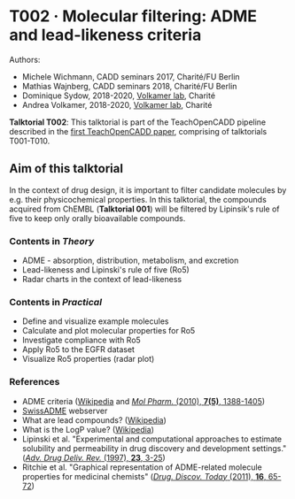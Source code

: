 # T002 · Molecular filtering: ADME and lead-likeness criteria

Authors:

- Michele Wichmann, CADD seminars 2017, Charité/FU Berlin
- Mathias Wajnberg, CADD seminars 2018, Charité/FU Berlin
- Dominique Sydow, 2018-2020, [Volkamer lab](https://volkamerlab.org), Charité
- Andrea Volkamer, 2018-2020, [Volkamer lab](https://volkamerlab.org), Charité


__Talktorial T002__: This talktorial is part of the TeachOpenCADD pipeline described in the [first TeachOpenCADD paper](https://jcheminf.biomedcentral.com/articles/10.1186/s13321-019-0351-x), comprising of talktorials T001-T010.


## Aim of this talktorial

In the context of drug design, it is important to filter candidate molecules by e.g. their physicochemical properties. In this talktorial, the compounds acquired from ChEMBL (__Talktorial 001__) will be filtered by Lipinsik's rule of five to keep only orally bioavailable compounds.


### Contents in _Theory_

* ADME - absorption, distribution, metabolism, and excretion
* Lead-likeness and Lipinski's rule of five (Ro5)
* Radar charts in the context of lead-likeness


### Contents in _Practical_

* Define and visualize example molecules
* Calculate and plot molecular properties for Ro5
* Investigate compliance with Ro5
* Apply Ro5 to the EGFR dataset
* Visualize Ro5 properties (radar plot)


### References

* ADME criteria ([Wikipedia](https://en.wikipedia.org/wiki/ADME) and [<i>Mol Pharm.</i> (2010), <b>7(5)</b>, 1388-1405](https://www.ncbi.nlm.nih.gov/pmc/articles/PMC3025274/))
* [SwissADME](http://www.swissadme.ch/) webserver
* What are lead compounds? ([Wikipedia](https://en.wikipedia.org/wiki/Lead_compound))
* What is the LogP value? ([Wikipedia](https://en.wikipedia.org/wiki/Partition_coefficient))
* Lipinski et al. "Experimental and computational approaches to estimate solubility and permeability in drug discovery and development settings." ([<i>Adv. Drug Deliv. Rev.</i> (1997), <b>23</b>, 3-25](https://www.sciencedirect.com/science/article/pii/S0169409X96004231))
* Ritchie et al. "Graphical representation of ADME-related molecule properties for medicinal chemists" ([<i>Drug. Discov. Today</i> (2011), <b>16</b>, 65-72](https://www.ncbi.nlm.nih.gov/pubmed/21074634))
